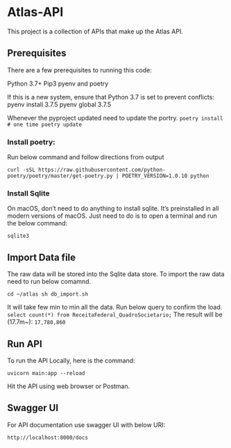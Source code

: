 # Atlas-API

This project is a collection of APIs that make up the Atlas API.

## Prerequisites
There are a few prerequisites to running this code:

Python 3.7+
Pip3
pyenv and poetry

If this is a new system, ensure that Python 3.7 is set to prevent conflicts:
pyenv install 3.7.5
pyenv global 3.7.5

Whenever the pyproject updated need to update the portry.
`
poetry install  # one time
poetry update
`

### Install poetry:
Run below command and follow directions from output

`curl -sSL https://raw.githubusercontent.com/python-poetry/poetry/master/get-poetry.py | POETRY_VERSION=1.0.10 python` 

### Install Sqlite

On macOS, don’t need to do anything to install sqlite. It’s preinstalled in all modern versions of macOS.
Just need to do is to open a terminal and run the below command:

`sqlite3`


## Import Data file

The raw data will be stored into the Sqlite data store. To import the raw data need to run below comamnd.

`cd ~/atlas
sh db_import.sh`

It will take few min to min all the data. Run below query to confirm the load.
`select count(*) from ReceitaFederal_QuadroSocietario;`
The result will be (17.7m~):
`17,780,860`

## Run API

To run the API Locally, here is the command:

`uvicorn main:app --reload`

Hit the API using web browser or Postman.

## Swagger UI
For API documentation use swagger UI with below URI:

`http://localhost:8000/docs`
